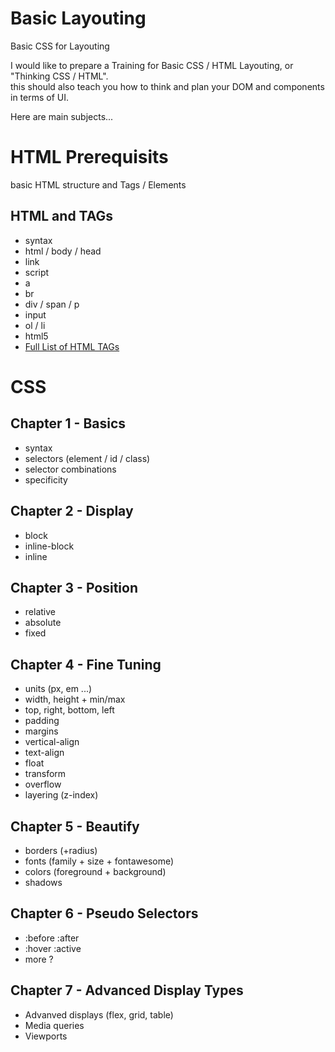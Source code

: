 # Basic Layouting
Basic CSS for Layouting  

I would like to prepare a Training for Basic CSS / HTML Layouting, or "Thinking CSS / HTML".  
this should also teach you how to think and plan your DOM and components in terms of UI.  

Here are main subjects...  

# HTML Prerequisits 
basic HTML structure and Tags / Elements

## HTML and TAGs
* syntax
* html / body / head
* link
* script
* a
* br
* div / span / p
* input
* ol / li
* html5 
* [Full List of HTML TAGs](https://www.w3schools.com/TAgs/default.asp)

# CSS

## Chapter 1 - Basics
* syntax  
* selectors (element / id / class)  
* selector combinations  
* specificity

## Chapter 2 - Display
* block  
* inline-block  
* inline  

## Chapter 3 - Position
* relative  
* absolute  
* fixed  

## Chapter 4 - Fine Tuning
* units (px, em ...)  
* width, height + min/max  
* top, right, bottom, left  
* padding  
* margins  
* vertical-align  
* text-align  
* float  
* transform  
* overflow  
* layering (z-index)  

## Chapter 5 - Beautify
* borders (+radius)  
* fonts (family + size + fontawesome)  
* colors (foreground + background)  
* shadows

## Chapter 6 - Pseudo Selectors
* :before :after  
* :hover :active  
* more ?

## Chapter 7 - Advanced Display Types
* Advanved displays (flex, grid, table)  
* Media queries
* Viewports

